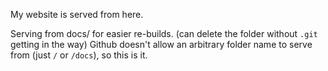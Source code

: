 My website is served from here.

Serving from docs/ for easier re-builds. (can delete the folder without `.git` getting in the way) Github doesn't allow an arbitrary folder name to serve from (just `/` or `/docs`), so this is it.
